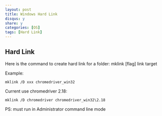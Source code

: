 ```yaml
---
layout: post
title: Windows Hard Link
disqus: y
share: y
categories: [OS]
tags: [Hard Link]
---
```

 
Hard Link
----------------

Here is the command to create hard link for a folder:
mklink [flag] link target
 
Example:

```shell
mklink /D xxx chromedriver_win32
```

Current use chromedriver 2.18:

```shell
mklink /D chromedriver chromedriver_win32\2.18
```
 
PS:
must run in Administrator command line mode
